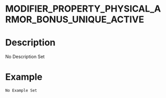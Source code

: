 # MODIFIER_PROPERTY_PHYSICAL_ARMOR_BONUS_UNIQUE_ACTIVE
# Description
No Description Set
# Example
```No Example Set```